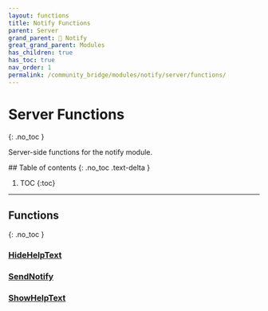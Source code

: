 ```yaml
---
layout: functions
title: Notify Functions
parent: Server
grand_parent: 🔔 Notify
great_grand_parent: Modules
has_children: true
has_toc: true
nav_order: 1
permalink: /community_bridge/modules/notify/server/functions/
---
```


# Server Functions
{: .no_toc }

Server-side functions for the notify module.

<div class="toc-container">## Table of contents
{: .no_toc .text-delta }

1. TOC
{:toc}</div>

---
## Functions
{: .no_toc }


### [HideHelpText](HideHelpText)

### [SendNotify](SendNotify)

### [ShowHelpText](ShowHelpText)




